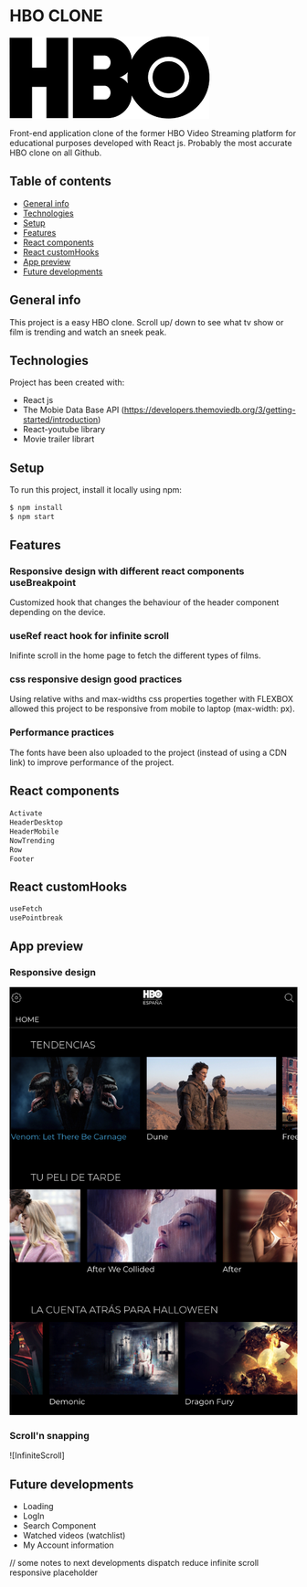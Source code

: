 # HBO CLONE

![logo](https://github.com/IMGEORGEMOR/hbospain-webclone/blob/main/src/assets/hbologo_readme.png)



Front-end application clone of the former HBO Video Streaming platform for educational purposes developed with React js. Probably the most accurate HBO clone on all Github. 

## Table of contents
* [General info](#general-info)
* [Technologies](#technologies)
* [Setup](#setup)
* [Features](#features)
* [React components](#React-components)
* [React customHooks](#React-customHooks)
* [App preview](#app-preview)
* [Future developments](#future-developments)

## General info
This project is a easy HBO clone. Scroll up/ down to see what tv show or film is trending and watch an sneek peak. 
	
## Technologies
Project has been created with:
* React js
* The Mobie Data Base API (https://developers.themoviedb.org/3/getting-started/introduction)
* React-youtube library 
* Movie trailer librart
	
## Setup
To run this project, install it locally using npm:

```
$ npm install
$ npm start

```

## Features
### Responsive design with different react components useBreakpoint 
Customized hook that changes the behaviour of the header component depending on the device.

### useRef react hook for infinite scroll
Inifinte scroll in the home page to fetch the different types of films.

### css responsive design good practices
Using relative withs and max-widths css properties together with FLEXBOX allowed this project to be responsive from mobile to laptop (max-width: px).

### Performance practices
The fonts have been also uploaded to the project (instead of using a CDN link) to improve performance of the project.


## React components
```
Activate
HeaderDesktop
HeaderMobile
NowTrending
Row
Footer
```

## React customHooks
```
useFetch
usePointbreak
```

## App preview
### Responsive design
![Responsive](https://github.com/IMGEORGEMOR/hbospain-webclone/blob/main/src/assets/cover.png)

### Scroll'n snapping
![InfiniteScroll]

## Future developments
* Loading
* LogIn
* Search Component
* Watched videos (watchlist)
* My Account information

// some notes to next developments
dispatch reduce
infinite scroll
responsive
placeholder

